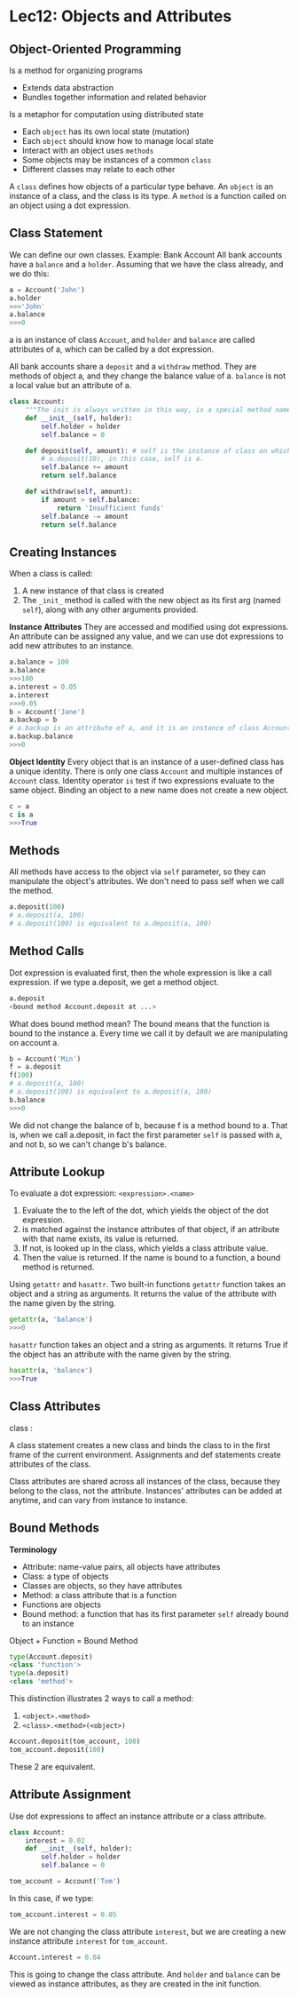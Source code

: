 # Lec12: Objects and Attributes
## Object-Oriented Programming
Is a method for organizing programs
* Extends data abstraction
* Bundles together information and related behavior

Is a metaphor for computation using distributed state
* Each `object` has its own local state (mutation)
* Each `object` should know how to manage local state
* Interact with an object uses `methods`
* Some objects may be instances of a common `class`
* Different classes may relate to each other

A `class` defines how objects of a particular type behave.
An `object` is an instance of a class, and the class is its type.
A `method` is a function called on an object using a dot expression.

## Class Statement
We can define our own classes.
Example: Bank Account
All bank accounts have a `balance` and a `holder`.
Assuming that we have the class already, and we do this:
```python
a = Account('John')
a.holder
>>>'John'
a.balance
>>>0
```
a is an instance of class `Account`, and `holder` and `balance` are called attributes of a, which can be called by a dot expression.

All bank accounts share a `deposit` and a `withdraw` method.
They are methods of object a, and they change the balance value of a.
`balance` is not a local value but an attribute of a.

```python
class Account:
    """The init is always written in this way, is a special method name to construct a class instance, and also called a constructor method."""
    def __init__(self, holder):
        self.holder = holder
        self.balance = 0

    def deposit(self, amount): # self is the instance of class on which the method was invoked
        # a.deposit(10), in this case, self is a.
        self.balance += amount
        return self.balance

    def withdraw(self, amount):
        if amount > self.balance:
            return 'Insufficient funds'
        self.balance -= amount
        return self.balance
```

## Creating Instances
When a class is called:
1. A new instance of that class is created
2. The `_init_` method is called with the new object as its first arg (named `self`), along with any other arguments provided.

**Instance Attributes**
They are accessed and modified using dot expressions.
An attribute can be assigned any value, and we can use dot expressions to add new attributes to an instance.
```python
a.balance = 100
a.balance
>>>100
a.interest = 0.05
a.interest
>>>0.05
b = Account('Jane')
a.backup = b
# a.backup is an attribute of a, and it is an instance of class Account.
a.backup.balance
>>>0
```

**Object Identity**
Every object that is an instance of a user-defined class has a unique identity. 
There is only one class `Account` and multiple instances of `Account` class.
Identity operator `is` test if two expressions evaluate to the same object.
Binding an object to a new name does not create a new object.
```python
c = a
c is a
>>>True
```

## Methods
All methods have access to the object via `self` parameter, so they can manipulate the object's attributes.
We don't need to pass self when we call the method.
```python
a.deposit(100)
# a.deposit(a, 100)
# a.deposit(100) is equivalent to a.deposit(a, 100)
```

## Method Calls
Dot expression is evaluated first, then the whole expression is like a call expression.
if we type a.deposit, we get a method object.
```python
a.deposit
<bound method Account.deposit at ...>
```
What does bound method mean?
The bound means that the function is bound to the instance a.
Every time we call it by default we are manipulating on account a.
```python
b = Account('Min')
f = a.deposit
f(100)
# a.deposit(a, 100)
# a.deposit(100) is equivalent to a.deposit(a, 100)
b.balance
>>>0
```
We did not change the balance of b, because f is a method bound to a.
That is, when we call a.deposit, in fact the first parameter `self` is passed with a, and not b, so we can't change b's balance.

## Attribute Lookup
To evaluate a dot expression:
`<expression>.<name>`
1. Evaluate the <expression> to the left of the dot, which yields the object of the dot expression.
2. <name> is matched against the instance attributes of that object, if an attribute with that name exists, its value is returned.
3. If not, <name> is looked up in the class, which yields a class attribute value.
4. Then the value is returned. If the name is bound to a function, a bound method is returned.

Using `getattr` and `hasattr`. Two built-in functions
`getattr` function takes an object and a string as arguments.
It returns the value of the attribute with the name given by the string.
```python
getattr(a, 'balance')
>>>0
```
`hasattr` function takes an object and a string as arguments.
It returns True if the object has an attribute with the name given by the string.
```python
hasattr(a, 'balance')
>>>True
```

## Class Attributes
class <name>:
    <suite>

A class statement creates a new class and binds the class to <name> in the first frame of the current environment.
Assignments and def statements create attributes of the class.

Class attributes are shared across all instances of the class, because they belong to the class, not the attribute.
Instances' attributes can be added at anytime, and can vary from instance to instance.

## Bound Methods
**Terminology**
* Attribute: name-value pairs, all objects have attributes
* Class: a type of objects
* Classes are objects, so they have attributes
* Method: a class attribute that is a function
* Functions are objects
* Bound method: a function that has its first parameter `self` already bound to an instance

Object + Function = Bound Method

```python
type(Account.deposit)
<class 'function'>
type(a.deposit)
<class 'method'>
```
This distinction illustrates 2 ways to call a method:
1. `<object>.<method>`
2. `<class>.<method>(<object>)`

```python
Account.deposit(tom_account, 100)
tom_account.deposit(100)
```
These 2 are equivalent.

## Attribute Assignment
Use dot expressions to affect an instance attribute or a class attribute.
```python
class Account:
    interest = 0.02
    def __init__(self, holder):
        self.holder = holder
        self.balance = 0

tom_account = Account('Tom')
```
In this case, if we type:
```python
tom_account.interest = 0.05
```
We are not changing the class attribute `interest`, but we are creating a new instance attribute `interest` for `tom_account`.
```python
Account.interest = 0.04
```
This is going to change the class attribute.
And `holder` and `balance` can be viewed as instance attributes, as they are created in the init function.


